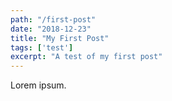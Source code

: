 ```yaml
---
path: "/first-post"
date: "2018-12-23"
title: "My First Post"
tags: ['test']
excerpt: "A test of my first post"
---
```

Lorem ipsum.
